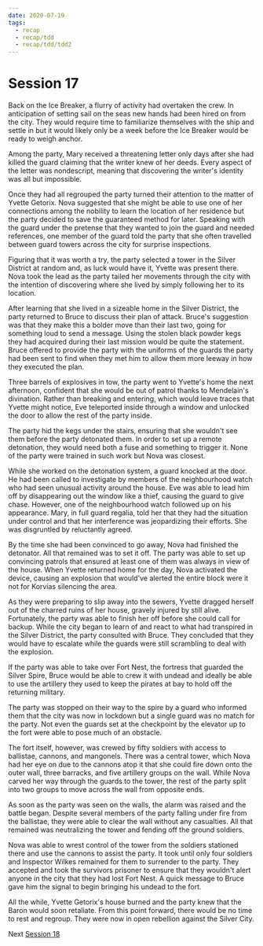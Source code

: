 ```yaml
---
date: 2020-07-19
tags:
  - recap
  - recap/tdd
  - recap/tdd/tdd2
---
```

# Session 17

Back on the Ice Breaker, a flurry of activity had overtaken the crew. In anticipation of setting sail on the seas new hands had been hired on from the city. They would require time to familiarize themselves with the ship and settle in but it would likely only be a week before the Ice Breaker would be ready to weigh anchor.

Among the party, Mary received a threatening letter only days after she had killed the guard claiming that the writer knew of her deeds. Every aspect of the letter was nondescript, meaning that discovering the writer's identity was all but impossible.

Once they had all regrouped the party turned their attention to the matter of Yvette Getorix. Nova suggested that she might be able to use one of her connections among the nobility to learn the location of her residence but the party decided to save the guaranteed method for later. Speaking with the guard under the pretense that they wanted to join the guard and needed references, one member of the guard told the party that she often travelled between guard towers across the city for surprise inspections.

Figuring that it was worth a try, the party selected a tower in the Silver District at random and, as luck would have it, Yvette was present there. Nova took the lead as the party tailed her movements through the city with the intention of discovering where she lived by simply following her to its location.

After learning that she lived in a sizeable home in the Silver District, the party returned to Bruce to discuss their plan of attack. Bruce's suggestion was that they make this a bolder move than their last two, going for something loud to send a message. Using the stolen black powder kegs they had acquired during their last mission would be quite the statement. Bruce offered to provide the party with the uniforms of the guards the party had been sent to find when they met him to allow them more leeway in how they executed the plan.

Three barrels of explosives in tow, the party went to Yvette's home the next afternoon, confident that she would be out of patrol thanks to Mendelain's divination. Rather than breaking and entering, which would leave traces that Yvette might notice, Eve teleported inside through a window and unlocked the door to allow the rest of the party inside.

The party hid the kegs under the stairs, ensuring that she wouldn't see them before the party detonated them. In order to set up a remote detonation, they would need both a fuse and something to trigger it. None of the party were trained in such work but Nova was closest.

While she worked on the detonation system, a guard knocked at the door. He had been called to investigate by members of the neighbourhood watch who had seen unusual activity around the house. Eve was able to lead him off by disappearing out the window like a thief, causing the guard to give chase. However, one of the neighbourhood watch followed up on his appearance. Mary, in full guard regalia, told her that they had the situation under control and that her interference was jeopardizing their efforts. She was disgruntled by reluctantly agreed.

By the time she had been convinced to go away, Nova had finished the detonator. All that remained was to set it off. The party was able to set up convincing patrols that ensured at least one of them was always in view of the house. When Yvette returned home for the day, Nova activated the device, causing an explosion that would've alerted the entire block were it not for Korvias silencing the area.

As they were preparing to slip away into the sewers, Yvette dragged herself out of the charred ruins of her house, gravely injured by still alive. Fortunately, the party was able to finish her off before she could call for backup. While the city began to learn of and react to what had transpired in the Silver District, the party consulted with Bruce. They concluded that they would have to escalate while the guards were still scrambling to deal with the explosion.

If the party was able to take over Fort Nest, the fortress that guarded the Silver Spire, Bruce would be able to crew it with undead and ideally be able to use the artillery they used to keep the pirates at bay to hold off the returning military.

The party was stopped on their way to the spire by a guard who informed them that the city was now in lockdown but a single guard was no match for the party. Not even the guards set at the checkpoint by the elevator up to the fort were able to pose much of an obstacle.

The fort itself, however, was crewed by fifty soldiers with access to ballistae, cannons, and mangonels. There was a central tower, which Nova had her eye on due to the cannons atop it that she could fire down onto the outer wall, three barracks, and five artillery groups on the wall. While Nova carved her way through the guards to the tower, the rest of the party split into two groups to move across the wall from opposite ends.

As soon as the party was seen on the walls, the alarm was raised and the battle began. Despite several members of the party falling under fire from the ballistae, they were able to clear the wall without any casualties. All that remained was neutralizing the tower and fending off the ground soldiers.

Nova was able to wrest control of the tower from the soldiers stationed there and use the cannons to assist the party. It took until only four soldiers and Inspector Wilkes remained for them to surrender to the party. They accepted and took the survivors prisoner to ensure that they wouldn't alert anyone in the city that they had lost Fort Nest. A quick message to Bruce gave him the signal to begin bringing his undead to the fort.

All the while, Yvette Getorix's house burned and the party knew that the Baron would soon retaliate. From this point forward, there would be no time to rest and regroup. They were now in open rebellion against the Silver City.

Next
[Session 18](Recaps/Auril%20Adventures/Campaign%202%20-%20A%20Frigid%20Expedition/Session%2018.md)